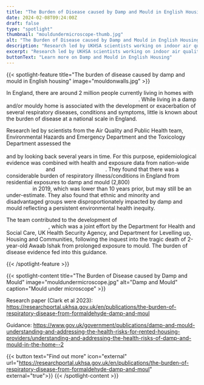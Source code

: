 ```yaml
---
title: "The Burden of Disease caused by Damp and Mould in English Housing"
date: 2024-02-08T09:24:00Z
draft: false
type: "spotlight"
thumbnail: "mouldundermicroscope-thumb.jpg"
alt: "The Burden of Disease caused by Damp and Mould in English Housing"
description: "Research led by UKHSA scientists working on indoor air quality found that there was a considerable burden of respiratory illness in England from residential damp and mould. This work has since fed into new government guidance on the health risks of damp and mould for the housing sector."
excerpt: "Research led by UKHSA scientists working on indoor air quality found that there was a considerable burden of respiratory illness in England from residential damp and mould. This work has since fed into new government guidance on the health risks of damp and mould for the housing sector."
buttonText: "Learn more on Damp and Mould in English Housing"
---
```


{{< spotlight-feature title="The burden of disease caused by damp and mould in English housing" image="mouldonwalls.jpg" >}}
<p>In England, there are around 2 million people currently living in homes with <a style="color:white;" href="https://www.gov.uk/government/statistics/english-housing-survey-2021-to-2022-headline-report">significant damp and/or mould (3-4% of residences)</a>. While living in a damp and/or mouldy home is associated with the development or exacerbation of several respiratory diseases, conditions and symptoms, little is known about the burden of disease at a national scale in England.</p>

<p>Research led by scientists from the Air Quality and Public Health team, Environmental Hazards and Emergency Department and the Toxicology Department assessed the <a style="color:white;" href="https://researchportal.ukhsa.gov.uk/en/publications/the-burden-of-respiratory-disease-from-formaldehyde-damp-and-moul">burden of asthma, lower respiratory infections, and allergic rhinitis from exposure to damp and/or mould in England in 2019</a> and by looking back several years in time. For this purpose, epidemiological evidence was combined with health and exposure data from nation-wide <a style="color:white;" href="https://www.gov.uk/government/collections/english-housing-survey">annual surveys</a> and <a style="color:white;" href="https://vizhub.healthdata.org/gbd-results/">modelled estimates</a>. They found that there was a considerable burden of respiratory illness/conditions in England from residential exposures to damp and mould (2,800) <a style="color:white;" href="https://www.who.int/data/gho/indicator-metadata-registry/imr-details/158#:~:text=Definition%3A-,One%20DALY%20represents%20the%20loss%20of%20the%20equivalent%20of%20one,health%20condition%20in%20a%20population">Disability Adjusted Life Years lost</a> in 2019, which was lower than 10 years prior, but may still be an under-estimate. They also found that ethnic and minority and disadvantaged groups were disproportionately impacted by damp and mould reflecting a persistent environmental health inequity.</p>

<p>The team contributed to the development of <a style="color:white;" href="https://www.gov.uk/government/publications/damp-and-mould-understanding-and-addressing-the-health-risks-for-rented-housing-providers/understanding-and-addressing-the-health-risks-of-damp-and-mould-in-the-home--2">new consolidated guidance on damp and mould</a>, which was a joint effort by the Department for Health and Social Care, UK Health Security Agency, and Department for Levelling up, Housing and Communities, following the inquest into the tragic death of 2-year-old Awaab Ishak from prolonged exposure to mould. The burden of disease evidence fed into this guidance.</p>
{{< /spotlight-feature >}}

{{< spotlight-content title="The Burden of Disease caused by Damp and Mould" image="mouldundermicroscope.jpg" alt="Damp and Mould" caption="Mould under microscope" >}}
<p>Research paper (Clark et al 2023): <a href="https://researchportal.ukhsa.gov.uk/en/publications/the-burden-of-respiratory-disease-from-formaldehyde-damp-and-moul">https://researchportal.ukhsa.gov.uk/en/publications/the-burden-of-respiratory-disease-from-formaldehyde-damp-and-moul</a></p>

<p>Guidance: <a href="https://www.gov.uk/government/publications/damp-and-mould-understanding-and-addressing-the-health-risks-for-rented-housing-providers/understanding-and-addressing-the-health-risks-of-damp-and-mould-in-the-home--2">https://www.gov.uk/government/publications/damp-and-mould-understanding-and-addressing-the-health-risks-for-rented-housing-providers/understanding-and-addressing-the-health-risks-of-damp-and-mould-in-the-home--2</a></p>

{{< button text="Find out more" icon="external" url="https://researchportal.ukhsa.gov.uk/en/publications/the-burden-of-respiratory-disease-from-formaldehyde-damp-and-moul" external="true">}}
{{< /spotlight-content >}}
